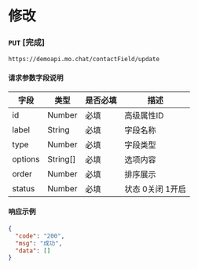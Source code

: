 # 修改
### `PUT`  [完成]
```
https://demoapi.mo.chat/contactField/update
```

#### 请求参数字段说明

| 字段  | 类型 | 是否必填 | 描述|
| ------------- | ------------- | ------------------ | ------------------ |
| id  | Number  | 必填 | 高级属性ID |
| label  | String  | 必填 | 字段名称 |
| type  | Number  | 必填 | 字段类型 |
| options  | String[]  | 必填 | 选项内容 |
| order  | Number  | 必填 | 排序展示 |
| status  | Number  | 必填 | 状态 0关闭 1开启 |


#### 响应示例

```json
{
  "code": "200",
  "msg": "成功",
  "data": []
}
```